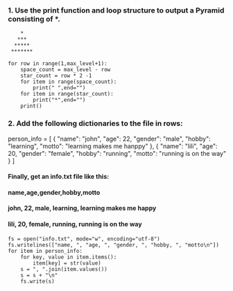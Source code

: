 ### 1. Use the print function and loop structure to output a Pyramid consisting of *.
```
    *
   ***
  *****
 *******
```
```
for row in range(1,max_level+1):
    space_count = max_level - row
    star_count = row * 2 -1
    for item in range(space_count):
        print(" ",end="")
    for item in range(star_count):
        print("*",end="")
    print()
```
### 2. Add the following dictionaries to the file in rows:

person_info = [
    {
        "name": "john",
        "age": 22,
        "gender": "male",
        "hobby": "learning",
        "motto": "learning makes me hanppy"
    },
    {
        "name": "lili",
        "age": 20,
        "gender": "female",
        "hobby": "running",
        "motto": "running is on the way"
    }
]

#### Finally, get an info.txt file like this:
#### name,age,gender,hobby,motto
#### john, 22, male, learning, learning makes me happy
#### lili, 20, female, running, running is on the way

```
fs = open("info.txt", mode="w", encoding="utf-8")
fs.writelines(["name, ", "age, ", "gender, ", "hobby, ", "motto\n"])
for item in person_info:
    for key, value in item.items():
        item[key] = str(value)
    s = ", ".join(item.values())
    s = s + "\n"
    fs.write(s)

```
